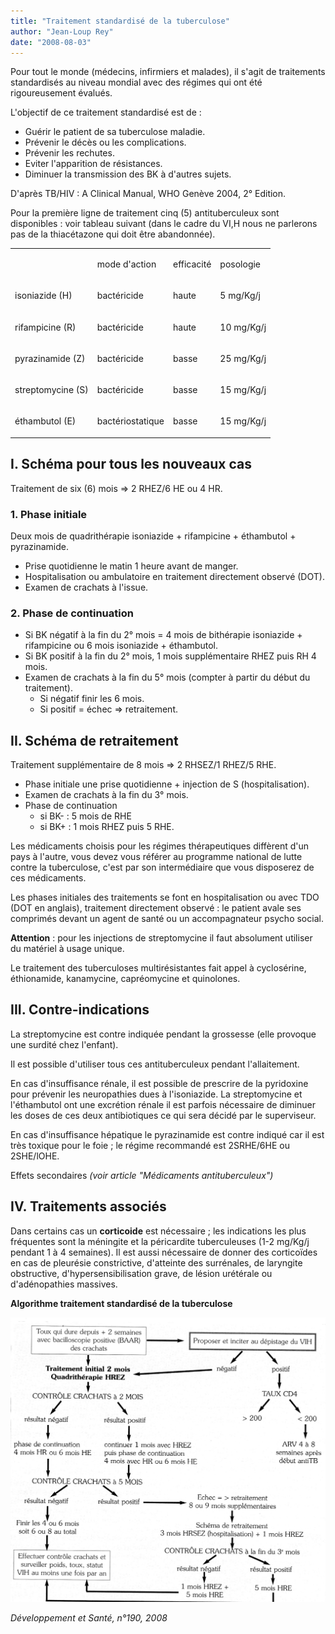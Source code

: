 ```yaml
---
title: "Traitement standardisé de la tuberculose"
author: "Jean-Loup Rey"
date: "2008-08-03"
---
```


<div class="teaser"><p>Pour tout le monde (médecins, infirmiers et malades), il s'agit de traitements standardisés au niveau mondial avec des régimes qui ont été rigoureusement évalués.</p>
<p>L'objectif de ce traitement standardisé est de :</p>
<ul>
<li>Guérir le patient de sa tuberculose maladie.</li>
<li>Prévenir le décès ou les complications.</li>
<li>Prévenir les rechutes.</li>
<li>Eviter l'apparition de résistances.</li>
<li>Diminuer la transmission des BK à d'autres sujets.</li>
</ul></div>

D'après TB/HIV : A Clinical Manual, WHO Genève 2004, 2° Edition.

Pour la première ligne de traitement cinq (5) antituberculeux sont disponibles : voir tableau sui­vant (dans le cadre du VI,H nous ne parlerons pas de la thiacétazone qui doit être abandonnée).

<table>

<tbody>

<tr>

<td valign="top"></td>

<td valign="top">

mode d'action

</td>

<td valign="top">

efficacité

</td>

<td valign="top">

posologie

</td>

</tr>

<tr>

<td valign="top">

isoniazide (H)

</td>

<td valign="top">

bactéricide

</td>

<td valign="top">

haute

</td>

<td valign="top">

5 mg/Kg/j

</td>

</tr>

<tr>

<td valign="top">

rifampicine (R)

</td>

<td valign="top">

bactéricide

</td>

<td valign="top">

haute

</td>

<td valign="top">

10 mg/Kg/j

</td>

</tr>

<tr>

<td valign="top">

pyrazinamide (Z)

</td>

<td valign="top">

bactéricide

</td>

<td valign="top">

basse

</td>

<td valign="top">

25 mg/Kg/j

</td>

</tr>

<tr>

<td valign="top">

streptomycine (S)

</td>

<td valign="top">

bactéricide

</td>

<td valign="top">

basse

</td>

<td valign="top">

15 mg/Kg/j

</td>

</tr>

<tr>

<td valign="top">

éthambutol (E)

</td>

<td valign="top">

bactériostatique

</td>

<td valign="top">

basse

</td>

<td valign="top">

15 mg/Kg/j

</td>

</tr>

</tbody>

</table>

## I. Schéma pour tous les nouveaux cas

Traitement de six (6) mois => 2 RHEZ/6 HE ou 4 HR.

### 1. Phase initiale

Deux mois de quadrithérapie isoniazide + rifampi­cine + éthambutol + pyrazinamide.

- Prise quotidienne le matin 1 heure avant de manger.
- Hospitalisation ou ambulatoire en traitement directement observé (DOT).
- Examen de crachats à l'issue.

### 2. Phase de continuation

- Si BK négatif à la fin du 2° mois = 4 mois de bithérapie isoniazide + rifampicine ou 6 mois isoniazide + éthambutol.
- Si BK positif à la fin du 2° mois, 1 mois sup­plémentaire RHEZ puis RH 4 mois.
- Examen de crachats à la fin du 5° mois (compter à partir du début du traitement).
  - Si négatif finir les 6 mois.
  - Si positif = échec => retraitement.

## II. Schéma de retraitement

Traitement supplémentaire de 8 mois => 2 RHSEZ/1 RHEZ/5 RHE.

- Phase initiale une prise quotidienne + injection de S (hospitalisation).
- Examen de crachats à la fin du 3° mois.
- Phase de continuation
  - si BK- : 5 mois de RHE
  - si BK+ : 1 mois RHEZ puis 5 RHE.

Les médicaments choisis pour les régimes thérapeutiques diffèrent d'un pays à l'autre, vous devez vous référer au programme natio­nal de lutte contre la tuberculose, c'est par son intermédiaire que vous disposerez de ces médicaments.

Les phases initiales des traitements se font en hospitalisation ou avec TDO (DOT en anglais), traitement directement observé : le patient avale ses comprimés devant un agent de santé ou un accompagnateur psycho social.

**Attention** : pour les injections de streptomycine il faut absolument utiliser du matériel à usage unique.

Le traitement des tuberculoses multirésistantes fait appel à cyclosérine, éthionamide, kana­mycine, capréomycine et quinolones.

## III. Contre-indications

La streptomycine est contre indiquée pendant la grossesse (elle provoque une surdité chez l'enfant).

Il est possible d'utiliser tous ces antitubercu­leux pendant l'allaitement.

En cas d'insuffisance rénale, il est possible de prescrire de la pyridoxine pour prévenir les neuropathies dues à l'isoniazide. La strep­tomycine et l'éthambutol ont une excrétion rénale il est parfois nécessaire de diminuer les doses de ces deux antibiotiques ce qui sera décidé par le superviseur.

En cas d'insuffisance hépatique le pyrazinami­de est contre indiqué car il est très toxique pour le foie ; le régime recommandé est 2SRHE/6HE ou 2SHE/lOHE.

Effets secondaires *(voir article "Médicaments antituberculeux")*

## IV. Traitements associés

Dans certains cas un **corticoide** est nécessaire ; les indications les plus fréquentes sont la méningite et la péricardite tuberculeuses (1-2 mg/Kg/j pendant 1 à 4 semaines). Il est aussi nécessaire de donner des corticoïdes en cas de pleurésie constrictive, d'atteinte des surrénales, de laryngite obstructive, d'hyper­sensibilisation grave, de lésion urétérale ou d'adénopathies massives.

**Algorithme traitement standardisé de la tuberculose**

![](12057-1.jpg)

*Développement et Santé, n°190, 2008*
